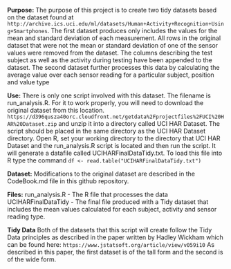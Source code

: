 **Purpose:**
The purpose of this project is to create two tidy datasets based on the dataset found at
````http://archive.ics.uci.edu/ml/datasets/Human+Activity+Recognition+Using+Smartphones````. The first dataset produces only includes the values for the mean and standard deviation of each measurement.  All rows in the original dataset that were not the mean or standard deviation of one of the sensor values were removed from the dataset.  The columns describing the test subject as well as the activity during testing have been appended to the dataset.  The second dataset further processes this data by calculating the average value over each sensor reading for a particular subject, position and value type

**Use:**
There is only one script involved with this dataset.  The filename is run_analysis.R.  For it to work properly, you will need to download the original dataset from this location. 
````https://d396qusza40orc.cloudfront.net/getdata%2Fprojectfiles%2FUCI%20HAR%20Dataset.zip```` and unzip it into a directory called UCI HAR Dataset.  The script should be placed in the same directory as the UCI HAR Dataset directory.  Open R, set your working directory to the directory that UCI HAR Dataset and the run_analysis.R script is located and then run the script.  It will generate a datafile called UCIHARFinalDataTidy.txt.  To load this file into R type the command
````df <- read.table("UCIHARFinalDataTidy.txt")````

**Dataset:**
Modifications to the original dataset are described in the CodeBook.md file in this github repository.

**Files:**
run_analysis.R - The R file that processes the data
UCIHARFinalDataTidy - The final file produced with a Tidy dataset that includes the mean values calculated for each subject, activity and sensor reading type.

**Tidy Data**
Both of the datasets that this script will create follow the Tidy Data principles as described in the paper written by Hadley Wickham which can be found here:
````https://www.jstatsoft.org/article/view/v059i10````
As described in this paper, the first dataset is of the tall form and the second is of the wide form.